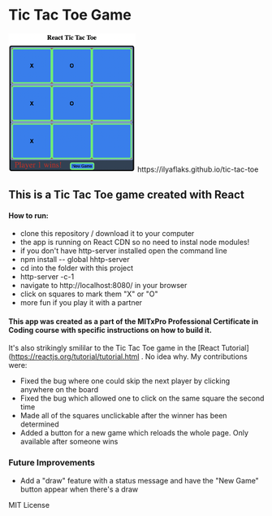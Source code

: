 # Tic Tac Toe Game
<img src="tic-tac-toe.png" width=250px/>
https://ilyaflaks.github.io/tic-tac-toe

## This is a Tic Tac Toe game created with React

#### How to run: 
- clone this repository / download it to your computer
- the app is running on React CDN so no need to instal node modules!
- if you don't have http-server installed open the command line
- npm install -- global hhtp-server
- cd into the folder with this project 
- http-server -c-1
- navigate to http://localhost:8080/ in your browser
- click on squares to mark them "X" or "O"
- more fun if you play it with a partner

#### This app was created as a part of the MITxPro Professional Certificate in Coding course with specific instructions on how to build it. 
It's also strikingly smililar to the Tic Tac Toe game in the [React Tutorial](https://reactjs.org/tutorial/tutorial.html . No idea why. 
My contributions were: 
- Fixed the bug where one could skip the next player by clicking anywhere on the board
- Fixed the bug which allowed one to click on the same square the second time
- Made all of the squares unclickable after the winner has been determined
- Added a button for a new game which reloads the whole page. Only available after someone wins


### Future Improvements
- Add a "draw" feature with a status message and have the "New Game" button appear when there's a draw

MIT License 

